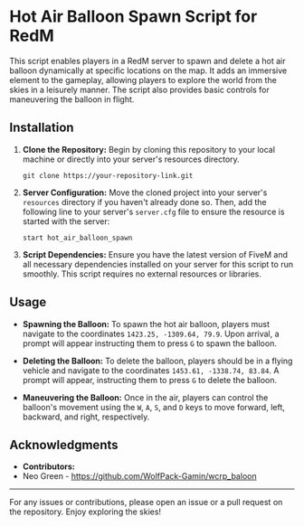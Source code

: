 # Hot Air Balloon Spawn Script for RedM

This script enables players in a RedM server to spawn and delete a hot air balloon dynamically at specific locations on the map. It adds an immersive element to the gameplay, allowing players to explore the world from the skies in a leisurely manner. The script also provides basic controls for maneuvering the balloon in flight.

## Installation

1. **Clone the Repository:** Begin by cloning this repository to your local machine or directly into your server's resources directory.

    ```
    git clone https://your-repository-link.git
    ```

2. **Server Configuration:** Move the cloned project into your server's `resources` directory if you haven't already done so. Then, add the following line to your server's `server.cfg` file to ensure the resource is started with the server:

    ```
    start hot_air_balloon_spawn
    ```

3. **Script Dependencies:** Ensure you have the latest version of FiveM and all necessary dependencies installed on your server for this script to run smoothly. This script requires no external resources or libraries.

## Usage

- **Spawning the Balloon:** To spawn the hot air balloon, players must navigate to the coordinates `1423.25, -1309.64, 79.9`. Upon arrival, a prompt will appear instructing them to press `G` to spawn the balloon.
  
- **Deleting the Balloon:** To delete the balloon, players should be in a flying vehicle and navigate to the coordinates `1453.61, -1338.74, 83.84`. A prompt will appear, instructing them to press `G` to delete the balloon.

- **Maneuvering the Balloon:** Once in the air, players can control the balloon's movement using the `W`, `A`, `S`, and `D` keys to move forward, left, backward, and right, respectively.

## Acknowledgments



- **Contributors:**
- Neo Green - https://github.com/WolfPack-Gamin/wcrp_baloon
---

For any issues or contributions, please open an issue or a pull request on the repository. Enjoy exploring the skies!
